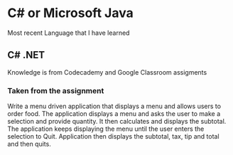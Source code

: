 # C# or Microsoft Java

Most recent Language that I have learned

## C# .NET

Knowledge is from Codecademy and Google Classroom assigments

### Taken from the assignment

Write a menu driven application that displays a menu and allows users to order food. The application displays a menu and asks the user to make a selection and provide quantity. It then calculates and displays the subtotal. The application keeps displaying the menu until the user enters the selection to Quit. Application then displays the subtotal, tax, tip and total and then quits.
